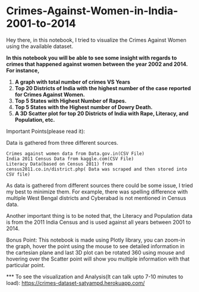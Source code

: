 # Crimes-Against-Women-in-India-2001-to-2014


Hey there, in this notebook, I tried to visualize the Crimes Against Women using the available dataset.

**In this notebook you will be able to see some insight with regards to crimes that happened against women between the year 2002 and 2014. For instance,**
1. **A graph with total number of crimes VS Years**
2. **Top 20 Districts of India with the highest number of the case reported for Crimes Against Women.**
3. **Top 5 States with Highest Number of Rapes.**
4. **Top 5 States with the Highest number of Dowry Death.**
5. **A 3D Scatter plot for top 20 Districts of India with Rape, Literacy, and Population, etc.**


Important Points(please read it):

Data is gathered from three different sources.

    Crimes against women data from Data.gov.in(CSV File)
    India 2011 Census Data from kaggle.com(CSV File)
    Literacy Data(based on Census 2011) from census2011.co.in/district.php( Data was scraped and then stored into CSV file)

As data is gathered from different sources there could be some issue, I tried my best to minimize them. For example, there was spelling difference with multiple West Bengal districts and Cyberabad is not mentioned in Census data.

Another important thing is to be noted that, the Literacy and Population data is from the 2011 India Census and is used against all years between 2001 to 2014.

Bonus Point: This notebook is made using Plotly library, you can zoom-in the graph, hover the point using the mouse to see detailed information in the cartesian plane and last 3D plot can be rotated 360 using mouse and hovering over the Scatter point will show you multiple information with that particular point.


*** To see the visualization and Analysis(It can talk upto 7-10 minutes to load): https://crimes-dataset-satyampd.herokuapp.com/

